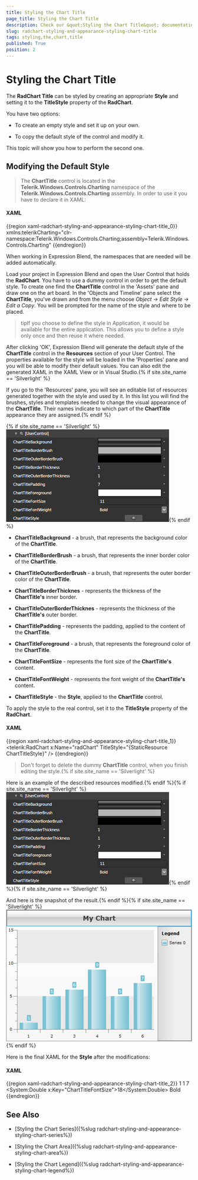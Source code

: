 ```yaml
---
title: Styling the Chart Title
page_title: Styling the Chart Title
description: Check our &quot;Styling the Chart Title&quot; documentation article for the RadChart {{ site.framework_name }} control.
slug: radchart-styling-and-appearance-styling-chart-title
tags: styling,the,chart,title
published: True
position: 2
---
```


# Styling the Chart Title



The __RadChart Title__ can be styled by creating an appropriate __Style__ and setting it to the __TitleStyle__ property of the __RadChart__. 

You have two options:

* To create an empty style and set it up on your own.

* To copy the default style of the control and modify it.

This topic will show you how to perform the second one.

## Modifying the Default Style

>The __ChartTitle__ control is located in the __Telerik.Windows.Controls.Charting__ namespace of the __Telerik.Windows.Controls.Charting__ assembly. In order to use it you have to declare it in XAML:

#### __XAML__

{{region xaml-radchart-styling-and-appearance-styling-chart-title_0}}
	xmlns:telerikCharting=&quot;clr-namespace:Telerik.Windows.Controls.Charting;assembly=Telerik.Windows.Controls.Charting&quot;
{{endregion}}



When working in Expression Blend, the namespaces that are needed will be added automatically.

Load your project in Expression Blend and open the User Control that holds the __RadChart__. You have to use a dummy control in order to get the default style. To create one find the __ChartTitle__ control in the 'Assets' pane and draw one on the art board. In the 'Objects and Timeline' pane select the __ChartTitle__, you've drawn and from the menu choose *Object -> Edit Style -> Edit a Copy*. You will be prompted for the name of the style and where to be placed.

>tipIf you choose to define the style in Application, it would be available for the entire application. This allows you to define a style only once and then reuse it where needed.

After clicking 'OK', Expression Blend will generate the default style of the __ChartTitle__ control in the __Resources__ section of your User Control. The properties available for the style will be loaded in the 'Properties' pane and you will be able to modify their default values. You can also edit the generated XAML in the XAML View or in Visual Studio.{% if site.site_name == 'Silverlight' %}

If you go to the 'Resources' pane, you will see an editable list of resources generated together with the style and used by it. In this list you will find the brushes, styles and templates needed to change the visual appearance of the __ChartTitle__. Their names indicate to which part of the __ChartTitle__ appearance they are assigned.{% endif %}

{% if site.site_name == 'Silverlight' %}![WPF RadChart ](images/RadChart_Styles_and_Templates_Styling_ChartTitle_01.png){% endif %}

* __ChartTitleBackground__ - a brush, that represents the background color of the __ChartTitle__.

* __ChartTitleBorderBrush__ - a brush, that represents the inner border color of the __ChartTitle__.

* __ChartTitleOuterBorderBrush__ - a brush, that represents the outer border color of the __ChartTitle__.

* __ChartTitleBorderThicknes__ - represents the thickness of the __ChartTitle's__ inner border.

* __ChartTitleOuterBorderThicknes__ - represents the thickness of the __ChartTitle's__ outer border.

* __ChartTitlePadding__ - represents the padding, applied to the content of the __ChartTitle__.

* __ChartTitleForeground__ - a brush, that represents the foreground color of the __ChartTitle__.

* __ChartTitleFontSize__ - represents the font size of the __ChartTitle's__ content.

* __ChartTitleFontWeight__ - represents the font weight of the __ChartTitle's__ content.

* __ChartTitleStyle__ - the __Style__, applied to the __ChartTitle__ control.

To apply the style to the real control, set it to the __TitleStyle__ property of the __RadChart__.

#### __XAML__

{{region xaml-radchart-styling-and-appearance-styling-chart-title_1}}
	<telerik:RadChart x:Name="radChart" TitleStyle="{StaticResource ChartTitleStyle}" />
{{endregion}}



>Don't forget to delete the dummy __ChartTitle__ control, when you finish editing the style.{% if site.site_name == 'Silverlight' %}

Here is an example of the described resources modified.{% endif %}{% if site.site_name == 'Silverlight' %}
![WPF RadChart ](images/RadChart_Styles_and_Templates_Styling_ChartTitle_02.png){% endif %}{% if site.site_name == 'Silverlight' %}

And here is the snapshot of the result.{% endif %}{% if site.site_name == 'Silverlight' %}
![WPF RadChart ](images/RadChart_Styles_and_Templates_Styling_ChartTitle_03.png){% endif %}

Here is the final XAML for the __Style__ after the modifications:

#### __XAML__

{{region xaml-radchart-styling-and-appearance-styling-chart-title_2}}
	<LinearGradientBrush x:Key="ChartTitleBackground" StartPoint="0.5,0" EndPoint="0.5,1">
	    <GradientStop Offset="1" Color="#FFEDEDED" />
	    <GradientStop Color="White" />
	    <GradientStop Offset="0.42" Color="#FFE5E5E5" />
	    <GradientStop Offset="0.43" Color="#FFCACACA" />
	</LinearGradientBrush>
	<SolidColorBrush x:Key="ChartTitleBorderBrush" Color="#FFB5B5B5" />
	<SolidColorBrush x:Key="ChartTitleOuterBorderBrush" Color="#FF00ADFF" />
	<Thickness x:Key="ChartTitleBorderThickness">1</Thickness>
	<Thickness x:Key="ChartTitleOuterBorderThickness">1</Thickness>
	<Thickness x:Key="ChartTitlePadding">7</Thickness>
	<SolidColorBrush x:Key="ChartTitleForeground" Color="#FF3B3B3B" />
	<System:Double x:Key="ChartTitleFontSize">18</System:Double>
	<FontWeight x:Key="ChartTitleFontWeight">Bold</FontWeight>
	<Style x:Key="ChartTitleStyle" TargetType="telerik:ChartTitle">
	    <Setter Property="HorizontalContentAlignment" Value="Center" />
	    <Setter Property="Background" Value="{StaticResource ChartTitleBackground}" />
	    <Setter Property="BorderBrush" Value="{StaticResource ChartTitleBorderBrush}" />
	    <Setter Property="OuterBorderBrush" Value="{StaticResource ChartTitleOuterBorderBrush}" />
	    <Setter Property="BorderThickness" Value="{StaticResource ChartTitleBorderThickness}" />
	    <Setter Property="OuterBorderThickness" Value="{StaticResource ChartTitleOuterBorderThickness}" />
	    <Setter Property="Padding" Value="{StaticResource ChartTitlePadding}" />
	    <Setter Property="Foreground" Value="{StaticResource ChartTitleForeground}" />
	    <Setter Property="FontSize" Value="{StaticResource ChartTitleFontSize}" />
	    <Setter Property="FontWeight" Value="{StaticResource ChartTitleFontWeight}" />
	    <Setter Property="Template">
	        <Setter.Value>
	            <ControlTemplate TargetType="telerik:ChartTitle">
	                <Border BorderBrush="{TemplateBinding OuterBorderBrush}" BorderThickness="{TemplateBinding OuterBorderThickness}">
	                    <Border Background="{TemplateBinding Background}"
	                            BorderBrush="{TemplateBinding BorderBrush}"
	                            BorderThickness="{TemplateBinding BorderThickness}"
	                            CornerRadius="{TemplateBinding CornerRadius}">
	                        <ContentControl Margin="{TemplateBinding Padding}"
	                                        HorizontalAlignment="{TemplateBinding HorizontalContentAlignment}"
	                                        VerticalAlignment="{TemplateBinding VerticalContentAlignment}"
	                                        Content="{TemplateBinding Content}"
	                                        FontFamily="{TemplateBinding FontFamily}"
	                                        FontSize="{TemplateBinding FontSize}"
	                                        FontStyle="{TemplateBinding FontStyle}"
	                                        FontWeight="{TemplateBinding FontWeight}"
	                                        Foreground="{TemplateBinding Foreground}" />
	                    </Border>
	                </Border>
	            </ControlTemplate>
	        </Setter.Value>
	    </Setter>
	</Style>
{{endregion}}



## See Also

 * [Styling the Chart Series]({%slug radchart-styling-and-appearance-styling-chart-series%})

 * [Styling the Chart Area]({%slug radchart-styling-and-appearance-styling-chart-area%})

 * [Styling the Chart Legend]({%slug radchart-styling-and-appearance-styling-chart-legend%})
